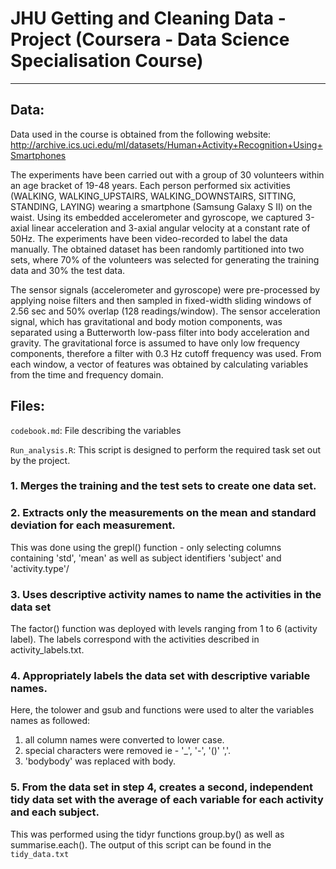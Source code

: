 # JHU Getting and Cleaning Data - Project (Coursera - Data Science Specialisation Course)
***

## Data:
Data used in the course is obtained from the following website:
http://archive.ics.uci.edu/ml/datasets/Human+Activity+Recognition+Using+Smartphones

The experiments have been carried out with a group of 30 volunteers within an age bracket of 19-48 years. Each person performed six activities (WALKING, WALKING_UPSTAIRS, WALKING_DOWNSTAIRS, SITTING, STANDING, LAYING) wearing a smartphone (Samsung Galaxy S II) on the waist. Using its embedded accelerometer and gyroscope, we captured 3-axial linear acceleration and 3-axial angular velocity at a constant rate of 50Hz. The experiments have been video-recorded to label the data manually. The obtained dataset has been randomly partitioned into two sets, where 70% of the volunteers was selected for generating the training data and 30% the test data.

The sensor signals (accelerometer and gyroscope) were pre-processed by applying noise filters and then sampled in fixed-width sliding windows of 2.56 sec and 50% overlap (128 readings/window). The sensor acceleration signal, which has gravitational and body motion components, was separated using a Butterworth low-pass filter into body acceleration and gravity. The gravitational force is assumed to have only low frequency components, therefore a filter with 0.3 Hz cutoff frequency was used. From each window, a vector of features was obtained by calculating variables from the time and frequency domain.

## Files:

`codebook.md`:
File describing the variables

`Run_analysis.R`: 
This script is designed to perform the required task set out by the project. 

### 1. Merges the training and the test sets to create one data set. ###

### 2. Extracts only the measurements on the mean and standard deviation for each measurement. ###

This was done using the grepl() function - only selecting columns containing 'std', 'mean' as well as subject identifiers 'subject' and 'activity.type'/

### 3. Uses descriptive activity names to name the activities in the data set ###

The factor() function was deployed with levels ranging from 1 to 6 (activity label). The labels correspond with the activities described in activity_labels.txt.

### 4. Appropriately labels the data set with descriptive variable names. ###

Here, the tolower and gsub and functions were used to alter the variables names as followed:

1. all column names were converted to lower case.
2. special characters were removed ie - '_', '-', '()' ','. 
3. 'bodybody' was replaced with body.

### 5. From the data set in step 4, creates a second, independent tidy data set with the average of each variable for each activity and each subject. ###

This was performed using the tidyr functions group.by() as well as summarise.each(). The output of this script can be found in the `tidy_data.txt`
